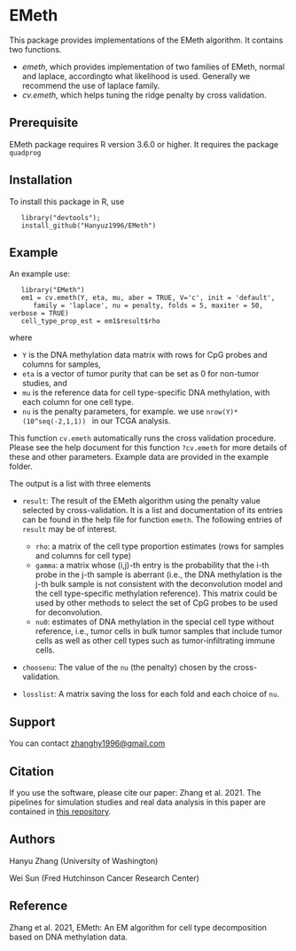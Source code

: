 # EMeth
 This package provides implementations of the EMeth algorithm. It contains two functions.
- _emeth_, which provides implementation of two families of EMeth, normal and laplace, accordingto what likelihood is used. Generally we recommend the use of laplace family.
- _cv.emeth_, which helps tuning the ridge penalty by cross validation.

## Prerequisite
 EMeth package requires R version 3.6.0 or higher. It requires the package ```quadprog```

## Installation 
 To install this package in R, use 
 
 ```
    library("devtools");
    install_github("Hanyuz1996/EMeth")
 ```
 
## Example
  An example use:
  ```
     library("EMeth")
     em1 = cv.emeth(Y, eta, mu, aber = TRUE, V='c', init = 'default',
     	family = 'laplace', nu = penalty, folds = 5, maxiter = 50, verbose = TRUE)
     cell_type_prop_est = em1$result$rho
  ```
where 
* ```Y``` is the DNA methylation data matrix with rows for CpG probes and columns for samples, 
* ```eta``` is a vector of tumor purity that can be set as 0 for non-tumor studies, and 
* ```mu``` is the reference data for cell type-specific DNA methylation, with each column for one cell type. 
* ```nu``` is the penalty parameters, for example. we use ```nrow(Y)*(10^seq(-2,1,1)) ``` in our TCGA analysis. 

This function ```cv.emeth``` automatically runs the cross validation procedure. Please see the help document for this function ```?cv.emeth``` for more details of these and other parameters. Example data are provided in the example folder. 
 
The output is a list with three elements

* ```result```: The result of the EMeth algorithm using the penalty value selected by cross-validation. It is a list and documentation of its entries can be found in the help file for function ```emeth```. The following entries of ```result``` may be 
of interest. 
	+ ```rho```: a matrix of the cell type proportion estimates (rows for samples and columns for cell type)
	+ ```gamma```: a matrix whose (i,j)-th entry is the probability that the i-th probe in the j-th sample is aberrant (i.e., the DNA methylation is the j-th bulk sample is not consistent with the deconvolution model and the cell type-specific methylation reference). This matrix could be used by other methods to select the set of CpG probes to be used for deconvolution.
	+ ```nu0```: estimates of DNA methylation in the special cell type without reference, i.e., tumor cells in bulk tumor samples that include tumor cells as well as other cell types such as tumor-infiltrating immune cells.  
	
* ```choosenu```: The value of the ```nu``` (the penalty) chosen by the cross-validation.

* ```losslist```: A matrix saving the loss for each fold and each choice of ```nu```.


## Support
  You can contact zhanghy1996@gmail.com
  
## Citation
  If you use the software, please cite our paper: Zhang et al. 2021. The pipelines for simulation studies and real data analysis in this paper are contained in [this repository](https://github.com/Sun-lab/dMeth).
  
## Authors
  Hanyu Zhang (University of Washington)
  
  Wei Sun (Fred Hutchinson Cancer Research Center)
                              
## Reference

Zhang et al. 2021, EMeth: An EM algorithm for cell type decomposition based on DNA methylation data.


 
 
